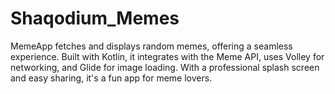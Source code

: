 # Shaqodium_Memes
MemeApp fetches and displays random memes, offering a seamless experience. Built with Kotlin, it integrates with the Meme API, uses Volley for networking, and Glide for image loading. With a professional splash screen and easy sharing, it's a fun app for meme lovers.
